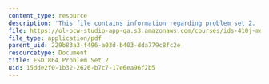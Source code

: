 ```yaml
---
content_type: resource
description: 'This file contains information regarding problem set 2. '
file: https://ol-ocw-studio-app-qa.s3.amazonaws.com/courses/ids-410j-modeling-and-assessment-for-policy-spring-2013/15dde2f01b322626b7c717e6ea96f2b5_MITESD_864S13_PS2.pdf
file_type: application/pdf
parent_uid: 229b83a3-f496-a03d-b403-dda779c8fc2e
resourcetype: Document
title: ESD.864 Problem Set 2
uid: 15dde2f0-1b32-2626-b7c7-17e6ea96f2b5
---
```

